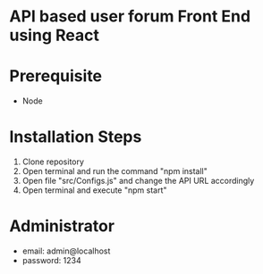 # API based user forum Front End using React
# Prerequisite
- Node
# Installation Steps
1. Clone repository
2. Open terminal and run the command "npm install"
3. Open file "src/Configs.js" and change the API URL accordingly
4. Open terminal and execute "npm start"
# Administrator
- email: admin@localhost
- password: 1234